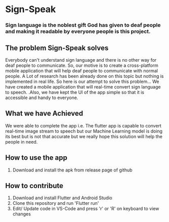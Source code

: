 # Sign-Speak
### Sign language is the noblest gift God has given to deaf people and making it readable by everyone people is this project.

## The problem Sign-Speak solves
Everybody can't understand sign language and there is no other way for deaf people to communicate. So, our motive is to create a cross-platform mobile application that will help deaf people to communicate with normal people. A Lot of research has been already done on this topic but nothing is implemented in real life.
So here is our attempt to solve this problem...
We have created a mobile application that will real-time convert sign language to speech. .Also, we have kept the UI of the app simple so that it is accessible and handy to everyone.

## What we have Achieved
We were able to complete the app i.e. The flutter app is capable to convert real-time image stream to speech but our Machine Learning model is doing its best but is not that accurate but we really hope this solution will help the people in need.

## How to use the app
1. Download and install the apk from release page of github

## How to contribute
1. Download and install Flutter and Android Studio
2. Clone this repository and run 'Flutter run'
3. Edit/ Update code in VS-Code and press 'r' or 'R' on keyboard to view changes
